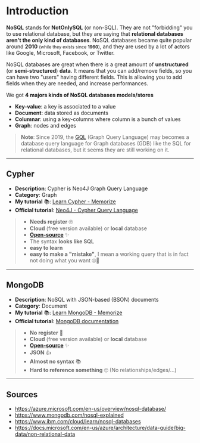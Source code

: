 # Introduction

**NoSQL** stands for **NotOnlySQL** (or non-SQL). They are not "forbidding" you to use relational database, but they are saying that **relational databases aren't the only kind of databases**. NoSQL databases became quite popular around **2010** <small>(while they exists since **1960**)</small>, and they are used by a lot of actors like Google, Microsoft, Facebook, or Twitter.

NoSQL databases are great when there is a great amount of **unstructured** (or **semi-structured**) **data**. It means that you can add/remove fields, so you can have two "users" having different fields. This is allowing you to add fields when they are needed, and increase performances.

We got **4 majors kinds of NoSQL databases models/stores**

* **Key-value**: a key is associated to a value
* **Document**: data stored as documents
* **Columnar**: using a key-columns where column is a bunch of values
* **Graph**: nodes and edges

> **Note**: Since 2019, the [GQL](https://en.wikipedia.org/wiki/Graph_Query_Language) (Graph Query Language) may becomes a database query language for Graph databases (GDB) like the SQL for relational databases, but it seems they are still working on it.

<hr class="sl">

## Cypher

<div class="row row-cols-md-2 mx-0"><div class="align-self-center">

* **Description**: Cypher is Neo4J Graph Query Language
* **Category**: Graph
* **My tutorial** 📚: [Learn Cypher - Memorize](cypher/index.md)
* **Official tutorial**: [Neo4J - Cypher Query Language](https://neo4j.com/developer/cypher/)
</div><div>

> * **Needs register** 🙄
> * **Cloud** (free version available) or **local** database
> * [**Open-source**](https://github.com/neo4j) ✨
> * The syntax **looks like SQL**
> * **easy to learn**
> * **easy to make a "mistake"**, I mean a working query that is in fact not doing what you want 🙄🤚
</div></div>

<hr class="sr">

## MongoDB

<div class="row row-cols-md-2 mx-0"><div class="align-self-center">

* **Description**: NoSQL with JSON-based (BSON) documents
* **Category**: Document
* **My tutorial** 📚: [Learn MongoDB - Memorize](mongodb/index.md)
* **Official tutorial**: [MongoDB documentation](https://docs.mongodb.com/guides/)
</div><div>

> * **No register** 🚀
> * **Cloud** (free version available) or **local** database
> * [**Open-source**](https://github.com/mongodb) ✨
> * **JSON** 👍
> * **Almost no syntax** 📚
> * **Hard to reference something** 🙄 (No relationships/edges/...)
</div></div>

<hr class="sl">

## Sources

* <https://azure.microsoft.com/en-us/overview/nosql-database/>
* <https://www.mongodb.com/nosql-explained>
* <https://www.ibm.com/cloud/learn/nosql-databases>
* <https://docs.microsoft.com/en-us/azure/architecture/data-guide/big-data/non-relational-data>